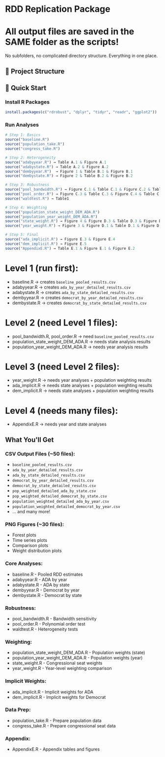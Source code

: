 # RDD Replication Package

# All output files are saved in the SAME folder as the scripts!
No subfolders, no complicated directory structure. Everything in one place.

## 📁 Project Structure


## 🚀 Quick Start

### Install R Packages
```r
install.packages(c("rdrobust", "dplyr", "tidyr", "readr", "ggplot2"))
```

### Run Analyses

```r
# Step 1: Basics
source("baseline.R")
source("population_take.R")
source("congress_take.R")

# Step 2: Heterogeneity
source("adabyyear.R") → Table A.1 & Figure A.1
source("adabystate.R") → Table A.2 & Figure A.2
source("dembyyear.R")  → Figure 1 & Table B.1 & Figure B.1
source("dembystate.R") → Figure 2 & Table B.2 & Figure B.2

# Step 3: Robustness
source("pool_bandwidth.R") → Figure C.1 & Table C.1 & Figure C.2 & Table C.2
source("pool_order.R") → Figure C.3 & Table C.3 & Figure C.4 & Table C.4
source("waldtest.R") → Table1

# Step 4: Weighting
source("population_state_weight_DEM_ADA.R")
source("population_year_weight_DEM_ADA.R")
source("state_weight.R") → Figure 4 & Figure D.3 & Table D.3 & Figure D.4 & Table D.4
source("year_weight.R") → Figure 3 & Figure D.1 & Table D.1 & Figure D.2 & Table D.2

# Step 5: Final
source("ada_implicit.R") → Figure E.3 & Figure E.4
source("dem_implicit.R") → Figure E.5
source("AppendixE.R") → Table E.1 & Figure E.1 & Figure E.2
```

# Level 1 (run first):
- baseline.R → creates `baseline_pooled_results.csv`
- adabyyear.R → creates `ada_by_year_detailed_results.csv`
- adabystate.R → creates `ada_by_state_detailed_results.csv`
- dembyyear.R → creates `democrat_by_year_detailed_results.csv`
- dembystate.R → creates `democrat_by_state_detailed_results.csv`

# Level 2 (need Level 1 files):
- pool_bandwidth.R, pool_order.R → need `baseline_pooled_results.csv`
- population_state_weight_DEM_ADA.R → needs state analysis results
- population_year_weight_DEM_ADA.R → needs year analysis results

# Level 3 (need Level 2 files):
- year_weight.R → needs year analyses + population weighting results
- ada_implicit.R → needs state analyses + population weighting results
- dem_implicit.R → needs state analyses + population weighting results

# Level 4 (needs many files):
- AppendixE.R → needs year and state analyses

## What You'll Get

### CSV Output Files (~50 files):
- `baseline_pooled_results.csv`
- `ada_by_year_detailed_results.csv`
- `ada_by_state_detailed_results.csv`
- `democrat_by_year_detailed_results.csv`
- `democrat_by_state_detailed_results.csv`
- `pop_weighted_detailed_ada_by_state.csv`
- `pop_weighted_detailed_democrat_by_state.csv`
- `population_weighted_detailed_ada_by_year.csv`
- `population_weighted_detailed_democrat_by_year.csv`
- ... and many more!

### PNG Figures (~30 files):
- Forest plots
- Time series plots
- Comparison plots
- Weight distribution plots

### Core Analyses:
- baseline.R - Pooled RDD estimates
- adabyyear.R - ADA by year
- adabystate.R - ADA by state
- dembyyear.R - Democrat by year
- dembystate.R - Democrat by state

### Robustness:
- pool_bandwidth.R - Bandwidth sensitivity
- pool_order.R - Polynomial order test
- waldtest.R - Heterogeneity tests

### Weighting:
- population_state_weight_DEM_ADA.R - Population weights (state)
- population_year_weight_DEM_ADA.R - Population weights (year)
- state_weight.R - Congressional seat weights
- year_weight.R - Year-level weighting comparison

### Implicit Weights:
- ada_implicit.R - Implicit weights for ADA
- dem_implicit.R - Implicit weights for Democrat

### Data Prep:
- population_take.R - Prepare population data
- congress_take.R - Prepare congressional seat data

### Appendix:
- AppendixE.R - Appendix tables and figures


